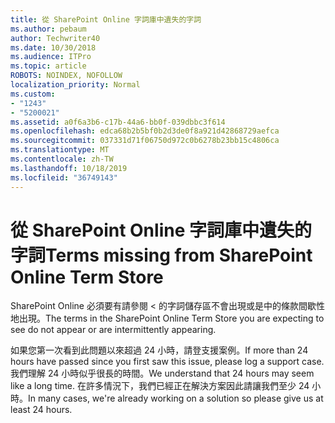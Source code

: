 ```yaml
---
title: 從 SharePoint Online 字詞庫中遺失的字詞
ms.author: pebaum
author: Techwriter40
ms.date: 10/30/2018
ms.audience: ITPro
ms.topic: article
ROBOTS: NOINDEX, NOFOLLOW
localization_priority: Normal
ms.custom:
- "1243"
- "5200021"
ms.assetid: a0f6a3b6-c17b-44a6-bb0f-039dbbc3f614
ms.openlocfilehash: edca68b2b5bf0b2d3de0f8a921d42868729aefca
ms.sourcegitcommit: 037331d71f06750d972c0b6278b23bb15c4806ca
ms.translationtype: MT
ms.contentlocale: zh-TW
ms.lasthandoff: 10/18/2019
ms.locfileid: "36749143"
---
```

# <a name="terms-missing-from-sharepoint-online-term-store"></a><span data-ttu-id="78c78-102">從 SharePoint Online 字詞庫中遺失的字詞</span><span class="sxs-lookup"><span data-stu-id="78c78-102">Terms missing from SharePoint Online Term Store</span></span>

<span data-ttu-id="78c78-103">SharePoint Online 必須要有請參閱 < 的字詞儲存區不會出現或是中的條款間歇性地出現。</span><span class="sxs-lookup"><span data-stu-id="78c78-103">The terms in the SharePoint Online Term Store you are expecting to see do not appear or are intermittently appearing.</span></span>
  
<span data-ttu-id="78c78-104">如果您第一次看到此問題以來超過 24 小時，請登支援案例。</span><span class="sxs-lookup"><span data-stu-id="78c78-104">If more than 24 hours have passed since you first saw this issue, please log a support case.</span></span> <span data-ttu-id="78c78-105">我們理解 24 小時似乎很長的時間。</span><span class="sxs-lookup"><span data-stu-id="78c78-105">We understand that 24 hours may seem like a long time.</span></span> <span data-ttu-id="78c78-106">在許多情況下，我們已經正在解決方案因此請讓我們至少 24 小時。</span><span class="sxs-lookup"><span data-stu-id="78c78-106">In many cases, we're already working on a solution so please give us at least 24 hours.</span></span>
  